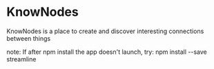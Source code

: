 KnowNodes
=========

KnowNodes is a place to create and discover interesting connections between things

note:
If after npm install the app doesn't launch, try:
npm install --save streamline
